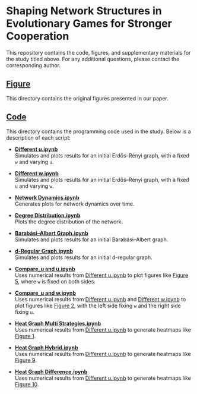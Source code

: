 # Shaping Network Structures in Evolutionary Games for Stronger Cooperation

This repository contains the code, figures, and supplementary materials for the study titled above. For any additional questions, please contact the corresponding author.

## [Figure](https://github.com/ShiuRueyAn/Shaping-network-structures-in-evolutionary-games-for-stronger-cooperation/tree/main/Figure)
This directory contains the original figures presented in our paper.

## [Code](https://github.com/ShiuRueyAn/Shaping-network-structures-in-evolutionary-games-for-stronger-cooperation/tree/main/Code)
This directory contains the programming code used in the study. Below is a description of each script:

- **[Different u.ipynb](https://github.com/ShiuRueyAn/Shaping-network-structures-in-evolutionary-games-for-stronger-cooperation/blob/main/Code/Different%20u.ipynb)**  
  Simulates and plots results for an initial Erdős–Rényi graph, with a fixed `w` and varying `u`.

- **[Different w.ipynb](https://github.com/ShiuRueyAn/Shaping-network-structures-in-evolutionary-games-for-stronger-cooperation/blob/main/Code/Different%20w.ipynb)**  
  Simulates and plots results for an initial Erdős–Rényi graph, with a fixed `u` and varying `w`.

- **[Network Dynamics.ipynb](https://github.com/ShiuRueyAn/Shaping-network-structures-in-evolutionary-games-for-stronger-cooperation/blob/main/Code/Network%20Dynamics.ipynb)**  
  Generates plots for network dynamics over time.

- **[Degree Distribution.ipynb](https://github.com/ShiuRueyAn/Shaping-network-structures-in-evolutionary-games-for-stronger-cooperation/blob/main/Code/Degree%20distribution.ipynb)**  
  Plots the degree distribution of the network.

- **[Barabási–Albert Graph.ipynb](https://github.com/ShiuRueyAn/Shaping-network-structures-in-evolutionary-games-for-stronger-cooperation/blob/main/Code/Barab%C3%A1si%E2%80%93Albert%20graph.ipynb)**  
  Simulates and plots results for an initial Barabási–Albert graph.

- **[d-Regular Graph.ipynb](https://github.com/ShiuRueyAn/Shaping-network-structures-in-evolutionary-games-for-stronger-cooperation/blob/main/Code/d-regular%20graph.ipynb)**  
  Simulates and plots results for an initial d-regular graph.

- **[Compare_u and u.ipynb](https://github.com/ShiuRueyAn/Shaping-network-structures-in-evolutionary-games-for-stronger-cooperation/blob/main/Code/Compare_u%20and%20u.ipynb)**  
  Uses numerical results from [Different u.ipynb](https://github.com/ShiuRueyAn/Shaping-network-structures-in-evolutionary-games-for-stronger-cooperation/blob/main/Code/Different%20u.ipynb) to plot figures like [Figure 5](https://github.com/ShiuRueyAn/Shaping-network-structures-in-evolutionary-games-for-stronger-cooperation/blob/main/Figure/Figure%205.pdf), where `w` is fixed on both sides.

- **[Compare_u and w.ipynb](https://github.com/ShiuRueyAn/Shaping-network-structures-in-evolutionary-games-for-stronger-cooperation/blob/main/Code/Compare_u%20and%20w.ipynb)**  
  Uses numerical results from [Different u.ipynb](https://github.com/ShiuRueyAn/Shaping-network-structures-in-evolutionary-games-for-stronger-cooperation/blob/main/Code/Different%20u.ipynb) and [Different w.ipynb](https://github.com/ShiuRueyAn/Shaping-network-structures-in-evolutionary-games-for-stronger-cooperation/blob/main/Code/Different%20w.ipynb) to plot figures like [Figure 2](https://github.com/ShiuRueyAn/Shaping-network-structures-in-evolutionary-games-for-stronger-cooperation/blob/main/Figure/Figure%202.pdf), with the left side fixing `w` and the right side fixing `u`.

- **[Heat Graph Multi Strategies.ipynb](https://github.com/ShiuRueyAn/Shaping-network-structures-in-evolutionary-games-for-stronger-cooperation/blob/main/Code/Heat%20graph_multi%20strategies.ipynb)**  
  Uses numerical results from [Different u.ipynb](https://github.com/ShiuRueyAn/Shaping-network-structures-in-evolutionary-games-for-stronger-cooperation/blob/main/Code/Different%20u.ipynb) to generate heatmaps like [Figure 1](https://github.com/ShiuRueyAn/Shaping-network-structures-in-evolutionary-games-for-stronger-cooperation/blob/main/Figure/Figure%201.pdf).

- **[Heat Graph Hybrid.ipynb](https://github.com/ShiuRueyAn/Shaping-network-structures-in-evolutionary-games-for-stronger-cooperation/blob/main/Code/Heat%20graph_hybrid.ipynb)**  
  Uses numerical results from [Different u.ipynb](https://github.com/ShiuRueyAn/Shaping-network-structures-in-evolutionary-games-for-stronger-cooperation/blob/main/Code/Different%20u.ipynb) to generate heatmaps like [Figure 9](https://github.com/ShiuRueyAn/Shaping-network-structures-in-evolutionary-games-for-stronger-cooperation/blob/main/Figure/Figure%209.pdf).

- **[Heat Graph Difference.ipynb](https://github.com/ShiuRueyAn/Shaping-network-structures-in-evolutionary-games-for-stronger-cooperation/blob/main/Code/Heat%20graph_difference.ipynb)**  
  Uses numerical results from [Different u.ipynb](https://github.com/ShiuRueyAn/Shaping-network-structures-in-evolutionary-games-for-stronger-cooperation/blob/main/Code/Different%20u.ipynb) to generate heatmaps like [Figure 10](https://github.com/ShiuRueyAn/Shaping-network-structures-in-evolutionary-games-for-stronger-cooperation/blob/main/Figure/Figure%2010.pdf).

